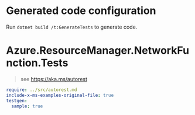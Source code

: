 # Generated code configuration

Run `dotnet build /t:GenerateTests` to generate code.

# Azure.ResourceManager.NetworkFunction.Tests

> see https://aka.ms/autorest
``` yaml
require: ../src/autorest.md
include-x-ms-examples-original-file: true
testgen:
  sample: true
```